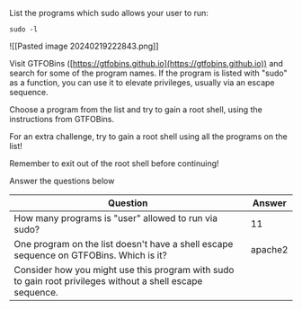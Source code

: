 List the programs which sudo allows your user to run:

```
sudo -l
```

![[Pasted image 20240219222843.png]]

Visit GTFOBins ([https://gtfobins.github.io](https://gtfobins.github.io)) and search for some of the program names. If the program is listed with "sudo" as a function, you can use it to elevate privileges, usually via an escape sequence.

Choose a program from the list and try to gain a root shell, using the instructions from GTFOBins.

For an extra challenge, try to gain a root shell using all the programs on the list!

Remember to exit out of the root shell before continuing!  

Answer the questions below

| Question                                                                               | Answer  |
| -------------------------------------------------------------------------------------- | ------- |
| How many programs is "user" allowed to run via sudo?                                   | 11      |
| One program on the list doesn't have a shell escape sequence on GTFOBins. Which is it? | apache2 |
| Consider how you might use this program with sudo to gain root privileges without a shell escape sequence.                                                                                       |         |
